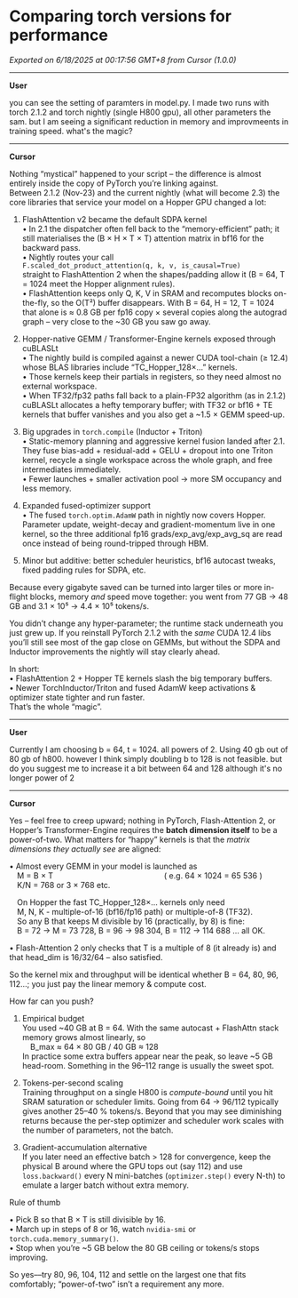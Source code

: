 # Comparing torch versions for performance
_Exported on 6/18/2025 at 00:17:56 GMT+8 from Cursor (1.0.0)_

---

**User**

you can see the setting of paramters in model.py. I made two runs with torch 2.1.2 and torch nightly (single H800 gpu), all other parameters the sam. but I am seeing a significant reduction in memory and improvmeents in training speed. what's the magic? 

---

**Cursor**

Nothing “mystical” happened to your script – the difference is almost entirely inside the copy of PyTorch you’re linking against.  
Between 2.1.2 (Nov-23) and the current nightly (what will become 2.3) the core libraries that service your model on a Hopper GPU changed a lot:

1. FlashAttention v2 became the default SDPA kernel  
   • In 2.1 the dispatcher often fell back to the “memory-efficient” path; it still materialises the (B × H × T × T) attention matrix in bf16 for the backward pass.  
   • Nightly routes your call  
     `F.scaled_dot_product_attention(q, k, v, is_causal=True)`  
     straight to FlashAttention 2 when the shapes/padding allow it (B = 64, T = 1024 meet the Hopper alignment rules).  
   • FlashAttention keeps only Q, K, V in SRAM and recomputes blocks on-the-fly, so the O(T²) buffer disappears. With B = 64, H = 12, T = 1024 that alone is ≈ 0.8 GB per fp16 copy × several copies along the autograd graph – very close to the ~30 GB you saw go away.

2. Hopper-native GEMM / Transformer-Engine kernels exposed through cuBLASLt  
   • The nightly build is compiled against a newer CUDA tool-chain (≥ 12.4) whose BLAS libraries include “TC_Hopper_128×…” kernels.  
   • Those kernels keep their partials in registers, so they need almost no external workspace.  
   • When TF32/fp32 paths fall back to a plain-FP32 algorithm (as in 2.1.2) cuBLASLt allocates a hefty temporary buffer; with TF32 or bf16 + TE kernels that buffer vanishes and you also get a ~1.5 × GEMM speed-up.

3. Big upgrades in `torch.compile` (Inductor + Triton)  
   • Static-memory planning and aggressive kernel fusion landed after 2.1. They fuse bias-add + residual-add + GELU + dropout into one Triton kernel, recycle a single workspace across the whole graph, and free intermediates immediately.  
   • Fewer launches + smaller activation pool → more SM occupancy and less memory.

4. Expanded fused-optimizer support  
   • The fused `torch.optim.AdamW` path in nightly now covers Hopper. Parameter update, weight-decay and gradient-momentum live in one kernel, so the three additional fp16 grads/exp_avg/exp_avg_sq are read once instead of being round-tripped through HBM.

5. Minor but additive: better scheduler heuristics, bf16 autocast tweaks, fixed padding rules for SDPA, etc.

Because every gigabyte saved can be turned into larger tiles or more in-flight blocks, memory *and* speed move together: you went from 77 GB → 48 GB and 3.1 × 10⁵ → 4.4 × 10⁵ tokens/s.

You didn’t change any hyper-parameter; the runtime stack underneath you just grew up. If you reinstall PyTorch 2.1.2 with the *same* CUDA 12.4 libs you’ll still see most of the gap close on GEMMs, but without the SDPA and Inductor improvements the nightly will stay clearly ahead.

In short:  
• FlashAttention 2 + Hopper TE kernels slash the big temporary buffers.  
• Newer TorchInductor/Triton and fused AdamW keep activations & optimizer state tighter and run faster.  
That’s the whole “magic”.

---

**User**

Currently I am choosing b = 64, t = 1024. all powers of 2. Using 40 gb out of 80 gb of h800. however I think simply doubling b to 128 is not feasible. but do you suggest me to increase it a bit between 64 and 128 although it's no longer power of 2

---

**Cursor**

Yes – feel free to creep upward; nothing in PyTorch, Flash-Attention 2, or Hopper’s Transformer-Engine requires the **batch dimension itself** to be a power-of-two. What matters for “happy” kernels is that the *matrix dimensions they actually see* are aligned:

• Almost every GEMM in your model is launched as  
 M = B × T               ( e.g. 64 × 1024 = 65 536 )  
 K/N = 768 or 3 × 768 etc.  

 On Hopper the fast TC\_Hopper\_128×… kernels only need  
 M, N, K - multiple-of-16 (bf16/fp16 path) or multiple-of-8 (TF32).  
 So any B that keeps M divisible by 16 (practically, by 8) is fine:  
 B = 72 → M = 73 728, B = 96 → 98 304, B = 112 → 114 688 … all OK.

• Flash-Attention 2 only checks that T is a multiple of 8 (it already is) and that head_dim is 16/32/64 – also satisfied.

So the kernel mix and throughput will be identical whether B = 64, 80, 96, 112…; you just pay the linear memory & compute cost.

How far can you push?

1. Empirical budget  
   You used ~40 GB at B = 64. With the same autocast + FlashAttn stack memory grows almost linearly, so  
 B\_max ≈ 64 × 80 GB / 40 GB ≈ 128  
   In practice some extra buffers appear near the peak, so leave ~5 GB head-room. Something in the 96–112 range is usually the sweet spot.

2. Tokens-per-second scaling  
   Training throughput on a single H800 is *compute-bound* until you hit SRAM saturation or scheduler limits. Going from 64 → 96/112 typically gives another 25–40 % tokens/s. Beyond that you may see diminishing returns because the per-step optimizer and scheduler work scales with the number of parameters, not the batch.

3. Gradient-accumulation alternative  
   If you later need an effective batch > 128 for convergence, keep the physical B around where the GPU tops out (say 112) and use `loss.backward()` every N mini-batches (`optimizer.step()` every N-th) to emulate a larger batch without extra memory.

Rule of thumb

• Pick B so that B × T is still divisible by 16.  
• March up in steps of 8 or 16, watch `nvidia-smi` or `torch.cuda.memory_summary()`.  
• Stop when you’re ~5 GB below the 80 GB ceiling or tokens/s stops improving.

So yes––try 80, 96, 104, 112 and settle on the largest one that fits comfortably; “power-of-two” isn’t a requirement any more.

